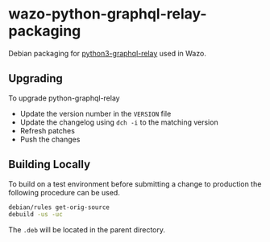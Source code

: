 # wazo-python-graphql-relay-packaging

Debian packaging for [python3-graphql-relay](https://github.com/graphql-python/graphql-relay-py) used in Wazo.

## Upgrading

To upgrade python-graphql-relay

* Update the version number in the `VERSION` file
* Update the changelog using `dch -i` to the matching version
* Refresh patches
* Push the changes

## Building Locally

To build on a test environment before submitting a change to production the following procedure can be used.

```sh
debian/rules get-orig-source
debuild -us -uc
```
The `.deb` will be located in the parent directory.
